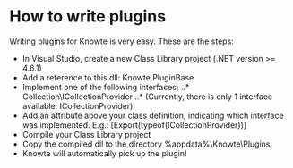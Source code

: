 ﻿# How to write plugins

Writing plugins for Knowte is very easy. These are the steps:

* In Visual Studio, create a new Class Library project (.NET version >= 4.6.1)
* Add a reference to this dll: Knowte.PluginBase
* Implement one of the following interfaces:
..* Collection\ICollectionProvider
..* (Currently, there is only 1 interface available: ICollectionProvider)
* Add an attribute above your class definition, indicating which interface was implemented. E.g.: [Export(typeof(ICollectionProvider))]
* Compile your Class Library project
* Copy the compiled dll to the directory %appdata%\Knowte\Plugins
* Knowte will automatically pick up the plugin!
